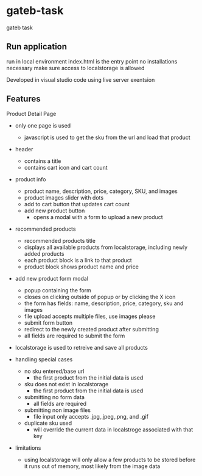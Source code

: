 # gateb-task

gateb task

## Run application

run in local environment
index.html is the entry point
no installations necessary
make sure access to localstorage is allowed

Developed in visual studio code using live server exentsion

## Features

Product Detail Page

- only one page is used

  - javascript is used to get the sku from the url and load that product

- header
  - contains a title
  - contains cart icon and cart count
- product info

  - product name, description, price, category, SKU, and images
  - product images slider with dots
  - add to cart button that updates cart count
  - add new product button
    - opens a modal with a form to upload a new product

- recommended products

  - recommended products title
  - displays all available products from localstorage, including newly added products
  - each product block is a link to that product
  - product block shows product name and price

- add new product form modal

  - popup containing the form
  - closes on clicking outside of popup or by clicking the X icon
  - the form has fields: name, description, price, category, sku and images
  - file upload accepts multiple files, use images please
  - submit form button
  - redirect to the newly created product after submitting
  - all fields are required to submit the form

- localstorage is used to retreive and save all products

- handling special cases

  - no sku entered/base url
    - the first product from the initial data is used
  - sku does not exist in localstorage
    - the first product from the initial data is used
  - submitting no form data
    - all fields are required
  - submitting non image files
    - file input only accepts .jpg,.jpeg,.png, and .gif
  - duplicate sku used
    - will override the current data in localstroge associated with that key

- limitations
  - using localstorage will only allow a few products to be stored before it runs
    out of memory, most likely from the image data
